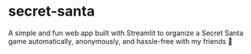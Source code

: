 # secret-santa
A simple and fun web app built with Streamlit to organize a Secret Santa game automatically, anonymously, and hassle-free with my friends 🎅

